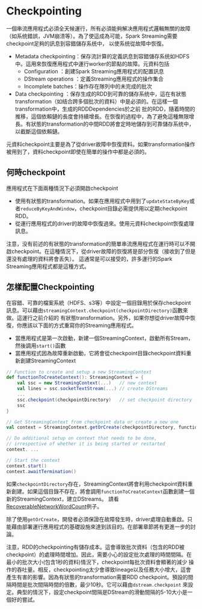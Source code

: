 # Checkpointing

一個串流應用程式必須全天候運行，所有必須能夠解决應用程式邏輯無關的故障（如系统錯誤，JVM崩溃等）。為了使這成為可能，Spark Streaming需要checkpoint足夠的訊息到容錯儲存系统中，
以使系统從故障中恢復。

- Metadata checkpointing：保存流計算的定義訊息到容錯儲存系统如HDFS中。這用來恢復應用程式中運行worker的節點的故障。元資料包括
    - Configuration ：創建Spark Streaming應用程式的配置訊息
    - DStream operations ：定義Streaming應用程式的操作集合
    - Incomplete batches：操作存在隊列中的未完成的批次
- Data checkpointing ：保存生成的RDD到可靠的儲存系统中，這在有狀態transformation（如结合跨多個批次的資料）中是必須的。在這樣一個transformation中，生成的RDDDependencies於之前
批的RDD，隨着時間的推移，這個依賴鏈的長度會持續增長。在恢復的過程中，為了避免這種無限增長。有狀態的transformation的中間RDD將會定時地儲存到可靠儲存系统中，以截斷這個依賴鏈。

元資料checkpoint主要是為了從driver故障中恢復資料。如果transformation操作被用到了，資料checkpoint即使在簡單的操作中都是必須的。

## 何時checkpoint

應用程式在下面兩種情況下必須開啟checkpoint

- 使用有狀態的transformation。如果在應用程式中用到了`updateStateByKey`或者`reduceByKeyAndWindow`，checkpoint目錄必需提供用以定期checkpoint RDD。
- 從運行應用程式的driver的故障中恢復過來。使用元資料checkpoint恢復處理訊息。

注意，没有前述的有狀態的transformation的簡單串流應用程式在運行時可以不開啟checkpoint。在這種情況下，從driver故障的恢復將是部分恢復（接收到了但是還没有處理的資料將會丢失）。
這通常是可以接受的，許多運行的Spark Streaming應用程式都是這種方式。

## 怎樣配置Checkpointing

在容錯、可靠的檔案系統（HDFS、s3等）中設定一個目錄用於保存checkpoint訊息。可以藉由`streamingContext.checkpoint(checkpointDirectory)`函數來做。這運行之前介紹的
有狀態transformation。另外，如果你想從driver故障中恢復，你應該以下面的方式重寫你的Streaming應用程式。

- 當應用程式是第一次啟動，新建一個StreamingContext，啟動所有Stream，然後調用`start()`函數
- 當應用程式因為故障重新啟動，它將會從checkpoint目錄checkpoint資料重新創建StreamingContext

```scala
// Function to create and setup a new StreamingContext
def functionToCreateContext(): StreamingContext = {
    val ssc = new StreamingContext(...)   // new context
    val lines = ssc.socketTextStream(...) // create DStreams
    ...
    ssc.checkpoint(checkpointDirectory)   // set checkpoint directory
    ssc
}

// Get StreamingContext from checkpoint data or create a new one
val context = StreamingContext.getOrCreate(checkpointDirectory, functionToCreateContext _)

// Do additional setup on context that needs to be done,
// irrespective of whether it is being started or restarted
context. ...

// Start the context
context.start()
context.awaitTermination()
```

如果`checkpointDirectory`存在，StreamingContext將會利用checkpoint資料重新創建。如果這個目錄不存在，將會調用`functionToCreateContext`函數創建一個新的StreamingContext，建立DStreams。
請看[RecoverableNetworkWordCount](https://github.com/apache/spark/tree/master/examples/src/main/scala/org/apache/spark/examples/streaming/RecoverableNetworkWordCount.scala)例子。

除了使用`getOrCreate`，開發者必須保證在故障發生時，driver處理自動重啟。只能藉由部署運行應用程式的基礎設施來達到該目的。在部署章節將有更進一步的討論。

注意，RDD的checkpointing有儲存成本。這會導致批次資料（包含的RDD被checkpoint）的處理時間增加。因此，需要小心的設定批次處理的時間間隔。在最小的批次大小(包含1秒的資料)情況下，checkpoint每批次資料會顯著的減少
操作的吞吐量。相反，checkpointing太少會導致lineage以及任務大小增大，這會產生有害的影響。因為有狀態的transformation需要RDD checkpoint。預設的間隔時間是批次間隔時間的倍數，最少10秒。它可以藉由`dstream.checkpoint`
來設定。典型的情況下，設定checkpoint間隔是DStream的滑動間隔的5-10大小是一個好的嘗試。


